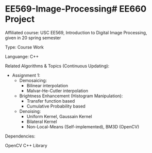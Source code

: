 # EE569-Image-Processing# EE660 Project
Affiliated course: USC EE569, Introduction to Digital Image Processing, given in 20 spring semester

Type: Course Work

Languange: C++

Related Algorithms & Topics (Continuous Updating):
  - Assignment 1:
    - Demosaicing:
      - Bilinear interpolation
      - Malvar-He-Cutler interpolation
    - Brightness Enhancement (Histogram Manipulation):
      - Transfer function based
      - Cumulative Probability based
    - Denoising:
      - Uniform Kernel, Gaussain Kernel
      - Bilateral Kernel
      - Non-Local-Means (Self-implemented), BM3D (OpenCV)


Dependencies:

  OpenCV C++ Library
